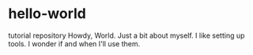 # hello-world
tutorial repository
Howdy, World. Just a bit about myself.  I like setting up tools.  I wonder if and when I'll use them.
